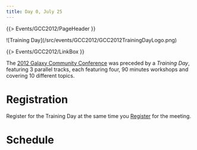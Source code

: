 ```yaml
---
title: Day 0, July 25
---
```

{{> Events/GCC2012/PageHeader }}

<div class='left'>![Training Day](/src/events/GCC2012/GCC2012TrainingDayLogo.png)</div>



{{> Events/GCC2012/LinkBox }}

The [2012 Galaxy Community Conference](/src/events/GCC2012/TrainingDay//index.md) was preceded by a *Training Day*, featuring 3 parallel tracks, each featuring four, 90 minutes workshops and covering 10 different topics.

# Registration

Register for the Training Day at the same time you [Register](/src/events/GCC2012/Register/index.md) for the meeting.  

# Schedule

